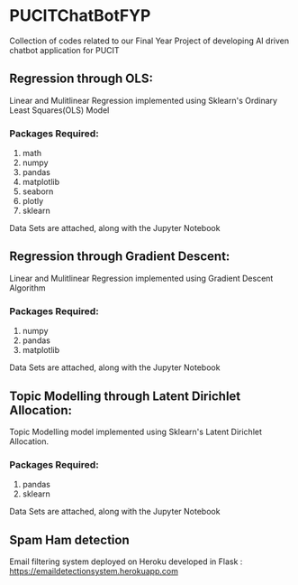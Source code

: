 # PUCITChatBotFYP
Collection of codes related to our Final Year Project of developing AI driven chatbot application for PUCIT
<br>

## Regression through OLS:

Linear and Mulitlinear Regression implemented using Sklearn's Ordinary Least Squares(OLS) Model

### Packages Required:
1. math
2. numpy
3. pandas
4. matplotlib
5. seaborn
6. plotly
7. sklearn

Data Sets are attached, along with the Jupyter Notebook 
<br>

## Regression through Gradient Descent:

Linear and Mulitlinear Regression implemented using Gradient Descent Algorithm

### Packages Required:
1. numpy
2. pandas
3. matplotlib

Data Sets are attached, along with the Jupyter Notebook 
<br>

## Topic Modelling through Latent Dirichlet Allocation:

Topic Modelling model implemented using Sklearn's Latent Dirichlet Allocation.

### Packages Required:
1. pandas
2. sklearn

Data Sets are attached, along with the Jupyter Notebook 
<br>

## Spam Ham detection
Email filtering system deployed on Heroku developed in Flask : https://emaildetectionsystem.herokuapp.com

<br>
